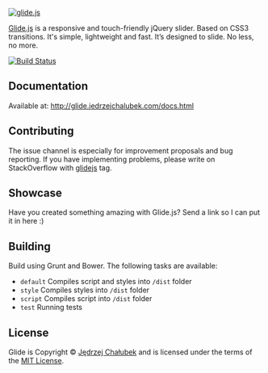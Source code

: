 [![glide.js](http://glide.jedrzejchalubek.com/images/glide-logotype.png)](http://glide.jedrzejchalubek.com)

[Glide.js](http://glide.jedrzejchalubek.com) is a responsive and touch-friendly jQuery slider. Based on CSS3 transitions. It's simple, lightweight and fast. It’s designed to slide. No less, no more.

[![Build Status](https://api.travis-ci.org/jedrzejchalubek/glidejs.svg?branch=master)](https://travis-ci.org/jedrzejchalubek/glidejs)

## Documentation
Available at: http://glide.jedrzejchalubek.com/docs.html

## Contributing
The issue channel is especially for improvement proposals and bug reporting. If you have implementing problems, please write on StackOverflow with [glidejs](http://stackoverflow.com/questions/tagged/glidejs) tag.

## Showcase
Have you created something amazing with Glide.js? Send a link so I can put it in here :)

## Building
Build using Grunt and Bower. The following tasks are available:
- `default` Compiles script and styles into `/dist` folder
- `style` Compiles styles into `/dist` folder
- `script` Compiles script into `/dist` folder
- `test` Running tests

## License
Glide is Copyright © [Jędrzej Chałubek](http://jedrzejchalubek.com) and is licensed under the terms of the [MIT License](http://opensource.org/licenses/MIT).
